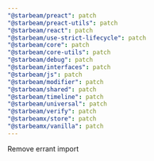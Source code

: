 ```yaml
---
"@starbeam/preact": patch
"@starbeam/preact-utils": patch
"@starbeam/react": patch
"@starbeam/use-strict-lifecycle": patch
"@starbeam/core": patch
"@starbeam/core-utils": patch
"@starbeam/debug": patch
"@starbeam/interfaces": patch
"@starbeam/js": patch
"@starbeam/modifier": patch
"@starbeam/shared": patch
"@starbeam/timeline": patch
"@starbeam/universal": patch
"@starbeam/verify": patch
"@starbeamx/store": patch
"@starbeamx/vanilla": patch
---
```


Remove errant import
